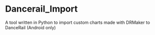 # Dancerail_Import
A tool written in Python to import custom charts made with DRMaker to DanceRail (Android only)
